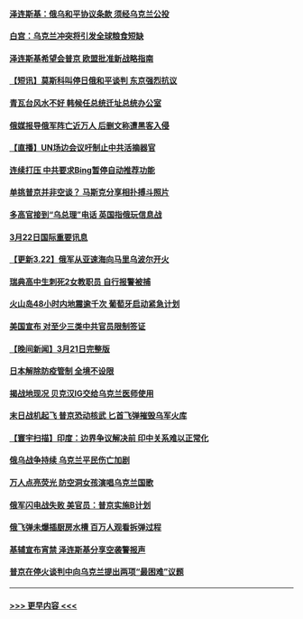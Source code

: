 #### [泽连斯基：俄乌和平协议条款 须经乌克兰公投](../pages/prog202/a103380784.md?t=03230401) 
#### [白宫：乌克兰冲突将引发全球粮食短缺](../pages/prog202/a103380743.md?t=03230401) 
#### [泽连斯基希望会普京 欧盟批准新战略指南](../pages/prog202/a103380754.md?t=03230401) 
#### [【短讯】莫斯科叫停日俄和平谈判 东京强烈抗议](../pages/prog202/a103380649.md?t=03230401) 
#### [青瓦台风水不好 韩候任总统迁址总统办公室](../pages/prog202/a103380593.md?t=03230401) 
#### [俄媒报导俄军阵亡近万人 后删文称遭黑客入侵](../pages/prog202/a103380556.md?t=03230401) 
#### [【直播】UN场边会议吁制止中共活摘器官](../pages/prog202/a103379980.md?t=03230401) 
#### [连续打压 中共要求Bing暂停自动推荐功能](../pages/prog202/a103380496.md?t=03230401) 
#### [单挑普京并非空谈？ 马斯克分享相扑搏斗照片](../pages/prog202/a103380491.md?t=03230401) 
#### [多高官接到“乌总理”电话 英国指俄玩信息战](../pages/prog202/a103380485.md?t=03230401) 
#### [3月22日国际重要讯息](../pages/prog202/a103380377.md?t=03230401) 
#### [【更新3.22】俄军从亚速海向马里乌波尔开火](../pages/prog202/a103380327.md?t=03230401) 
#### [瑞典高中生刺死2女教职员 自行报警被捕](../pages/prog202/a103380326.md?t=03230401) 
#### [火山岛48小时内地震逾千次 葡萄牙启动紧急计划](../pages/prog202/a103380304.md?t=03230401) 
#### [美国宣布 对至少三类中共官员限制签证](../pages/prog202/a103380287.md?t=03230401) 
#### [【晚间新闻】3月21日完整版](../pages/prog202/a103380116.md?t=03230401) 
#### [日本解除防疫管制 全境不设限](../pages/prog202/a103380208.md?t=03230401) 
#### [揭战地现况 贝克汉IG交给乌克兰医师使用](../pages/prog202/a103380191.md?t=03230401) 
#### [末日战机起飞 普京恐动核武 匕首飞弹摧毁乌军火库](../pages/prog202/a103380127.md?t=03230401) 
#### [【寰宇扫描】印度：边界争议解决前 印中关系难以正常化](../pages/prog202/a103380131.md?t=03230401) 
#### [俄乌战争持续 乌克兰平民伤亡加剧](../pages/prog202/a103380129.md?t=03230401) 
#### [万人点亮荧光 防空洞女孩演唱乌克兰国歌](../pages/prog202/a103379947.md?t=03230401) 
#### [俄军闪电战失败 美官员：普京实施B计划](../pages/prog202/a103379937.md?t=03230401) 
#### [俄飞弹未爆插厨房水槽 百万人观看拆弹过程](../pages/prog202/a103379972.md?t=03230401) 
#### [基辅宣布宵禁 泽连斯基分享空袭警报声](../pages/prog202/a103379970.md?t=03230401) 
#### [普京在停火谈判中向乌克兰提出两项“最困难”议题](../pages/prog202/a103379911.md?t=03230401) 

----
#### [ >>> 更早内容 <<< ](../indexes/prog202-earlier.md)
